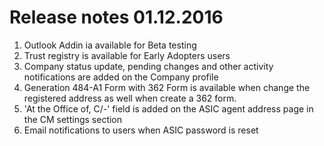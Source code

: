 # Release notes 01.12.2016
1. Outlook Addin ia available for Beta testing
2. Trust registry is  available for Early Adopters users
3. Company status update, pending changes and other activity notifications are added on the Company profile
4. Generation 484-A1 Form with 362 Form is available when change the registered address as well when create a 362 form.
5. 'At the Office of, C/-' field is added on the ASIC agent address page in the CM settings section 
6. Email notifications to users when ASIC password is reset

